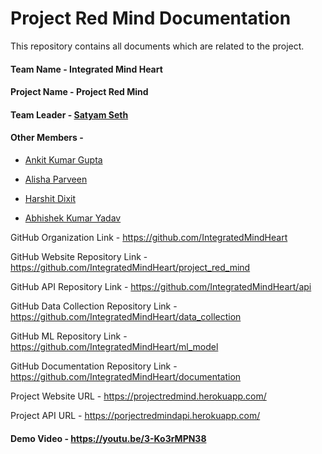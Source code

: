 # Project Red Mind Documentation
This repository contains all documents which are related to the project.


#### Team Name - Integrated Mind Heart

#### Project Name - Project Red Mind

#### Team Leader - [Satyam Seth](https://www.linkedin.com/in/satyam-seth-39069b17a)

#### Other Members -

- [Ankit Kumar Gupta](https://www.linkedin.com/in/ankit-gupta-02376b179)

- [Alisha Parveen](https://www.linkedin.com/in/alisha-parveen-)

- [Harshit Dixit](https://www.linkedin.com/in/harshit-dixit-38b27a149)

- [Abhishek Kumar Yadav](https://www.linkedin.com/in/abhishek-kumar-yadav-780262194)

GitHub Organization Link - https://github.com/IntegratedMindHeart

GitHub Website Repository Link - https://github.com/IntegratedMindHeart/project_red_mind

GitHub API Repository Link - https://github.com/IntegratedMindHeart/api

GitHub Data Collection Repository Link - https://github.com/IntegratedMindHeart/data_collection

GitHub ML Repository Link - https://github.com/IntegratedMindHeart/ml_model

GitHub Documentation Repository Link - https://github.com/IntegratedMindHeart/documentation

Project Website URL - https://projectredmind.herokuapp.com/

Project API URL - https://porjectredmindapi.herokuapp.com/

#### Demo Video - https://youtu.be/3-Ko3rMPN38
